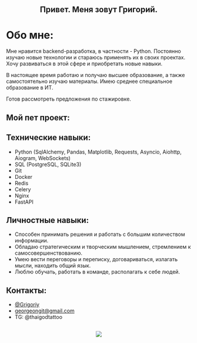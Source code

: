 <h2 align="center"> Привет. Меня зовут Григорий.</a> 

# Обо мне:
Мне нравится backend-разработка, в частности - Python. Постоянно изучаю новые технологии и стараюсь применять их в своих проектах. Хочу развиваться в этой сфере и приобретать новые навыки.

В настоящее время работаю и получаю высшее образование, а также самостоятельно изучаю материалы. Имею среднее специальное образование в ИТ.

Готов рассмотреть предложения по стажировке.


## Мой пет проект:


## Технические навыки:
- Python (SqlAlchemy, Pandas, Matplotlib, Requests, Asyncio, Aiohttp, Aiogram, WebSockets)
- SQL (PostgreSQL, SQLite3)
- Git
- Docker
- Redis
- Celery
- Nginx
- FastAPI

## Личностные навыки:
- Способен принимать решения и работать с большим количеством информации.
- Обладаю стратегическим и творческим мышлением, стремлением к самосовершенствованию.
- Умею вести переговоры и переписку, договариваться, излагать мысли, находить общий язык.
- Люблю обучать, работать в команде, располагать к себе людей.


## Контакты:
- [@Grigoriy](https://www.github.com/forgitaccaunt)
- georgeongit@gmail.com
- TG: @thaigodtattoo

<h2 align="center"> 
  
  ![](https://i.pinimg.com/564x/18/ea/ad/18eaad1123225e1e86eacec739ff5ecf.jpg)
  </a> 
